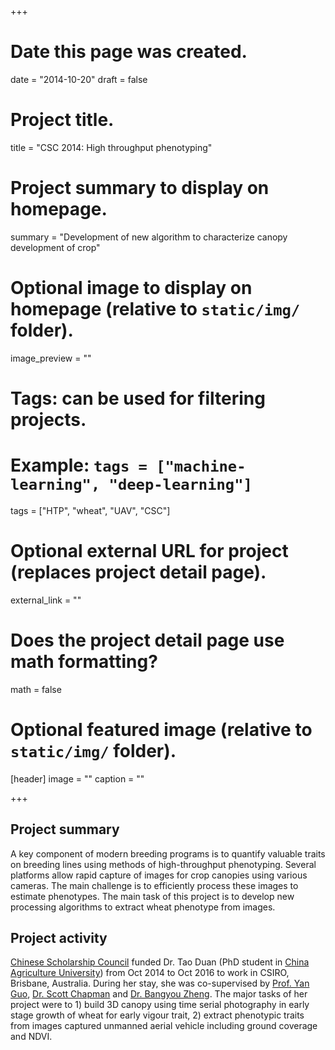 +++
# Date this page was created.
date = "2014-10-20"
draft = false
# Project title.
title = "CSC 2014: High throughput phenotyping"

# Project summary to display on homepage.
summary = "Development of new algorithm to characterize canopy development of crop"

# Optional image to display on homepage (relative to `static/img/` folder).
image_preview = ""

# Tags: can be used for filtering projects.
# Example: `tags = ["machine-learning", "deep-learning"]`
tags = ["HTP", "wheat", "UAV", "CSC"]

# Optional external URL for project (replaces project detail page).
external_link = ""

# Does the project detail page use math formatting?
math = false

# Optional featured image (relative to `static/img/` folder).
[header]
image = ""
caption = ""

+++


## Project summary

A key component of modern breeding programs is to quantify valuable traits on breeding lines using methods of high-throughput phenotyping. Several platforms allow rapid capture of images for crop canopies using various cameras. The main challenge is to efficiently process these images to estimate phenotypes. The main task of this project is to develop new processing algorithms to extract wheat phenotype from images. 


## Project activity
[Chinese Scholarship Council](http://en.csc.edu.cn/) funded Dr. Tao Duan (PhD student in [China Agriculture University](http://www.cau.edu.cn/)) from Oct 2014 to Oct 2016 to work in CSIRO, Brisbane, Australia. During her stay, she was co-supervised by [Prof. Yan Guo](http://zihuan1.cau.edu.cn/art/2012/3/9/art_4420_105360.html), [Dr. Scott Chapman](http://people.csiro.au/C/S/Scott-Chapman) and [Dr. Bangyou Zheng](/). The major tasks of her project were to 1) build 3D canopy using time serial photography in early stage growth of wheat for early vigour trait, 2) extract phenotypic traits from images captured unmanned aerial vehicle including ground coverage and NDVI.  



